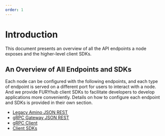 ```yaml
---
order: 1
---
```


# Introduction

This document presents an overview of all the API endpoints a node exposes and the higher-level client SDKs.

## An Overview of All Endpoints and SDKs

Each node can be configured with the following endpoints, and each type of endpoint is served on a different port for users to interact with a node. And we provide FURYhub client SDKs to facilitate developers to develop applications more conveniently. Details on how to configure each endpoint and SDKs is provided in their own section.

- [Legacy Amino JSON REST](./legacy-rest.md)
- [gRPC Gateway JSON REST](./grpc-rest.md)
- [gRPC Client](./grpc-client.md)
- [Client SDKs](./sdk.md)

